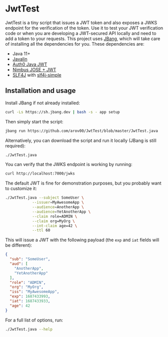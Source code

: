# JwtTest

JwtTest is a tiny script that issues a JWT token and also exposes a JWKS endpoint for the verification of the token.
Use it to test your JWT verification code or when you are developing a JWT-secured API locally and need to add a token to your requests. This project uses [JBang](https://www.jbang.dev), which will take care of installing all the dependencies for you.
These dependencies are:

- Java 11+
- [Javalin](https://javalin.io/)
- [Auth0 Java JWT](https://github.com/auth0/java-jwt)
- [Nimbus JOSE + JWT](https://connect2id.com/products/nimbus-jose-jwt)
- [SLF4J](http://www.slf4j.org/) with [slf4j-simple](https://www.slf4j.org/apidocs/org/slf4j/simple/SimpleLogger.html)

## Installation and usage

Install JBang if not already installed:

```bash
curl -Ls https://sh.jbang.dev | bash -s - app setup
```

Then simply start the script:

```bash
jbang run https://github.com/arov00/JwtTest/blob/master/JwtTest.java
```

Alternatively, you can download the script and run it locally (JBang is still required):

```bash
./JwtTest.java
```

You can verify that the JWKS endpoint is working by running:

```bash
curl http://localhost:7000/jwks
```

The default JWT is fine for demonstration purposes, but you probably want to customize it:

```bash
./JwtTest.java --subject SomeUser \
            --issuer=MyAwesomeApp \
            --audience=AnotherApp \
            --audience=YetAnotherApp \
            --claim role=ADMIN \
            --claim org=MyOrg \
            --int-claim age=42 \
            --ttl 60
```

This will issue a JWT with the following payload (the `exp` and `iat` fields will be different):

```json
{
  "sub": "SomeUser",
  "aud": [
    "AnotherApp",
    "YetAnotherApp"
  ],
  "role": "ADMIN",
  "org": "MyOrg",
  "iss": "MyAwesomeApp",
  "exp": 1687433993,
  "iat": 1687433933,
  "age": 42
}
```

For a full list of options, run:

```bash
./JwtTest.java --help
```
